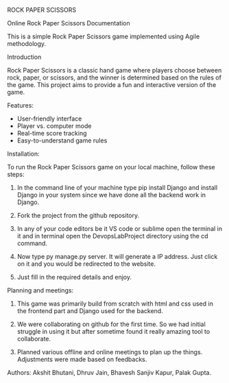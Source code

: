 ROCK PAPER SCISSORS

Online Rock Paper Scissors Documentation

This is a simple Rock Paper Scissors game implemented using Agile methodology.

Introduction

Rock Paper Scissors is a classic hand game where players choose between rock, paper, or scissors, and the winner is determined based on the rules of the game. This project aims to provide a fun and interactive version of the game.


Features:
- User-friendly interface
- Player vs. computer mode
- Real-time score tracking
- Easy-to-understand game rules


Installation:

To run the Rock Paper Scissors game on your local machine, follow these steps:

1. In the command line of your machine type pip install Django and install Django in your system since we have done all the backend work in Django.

2. Fork the project from the github repository.

3. In any of your code editors be it VS code or sublime open the terminal in it and in terminal open the DevopsLabProject directory using the cd command.

4. Now type py manage.py server. It will generate a IP address. Just click on it and you would be redirected to the website.

5. Just fill in the required details and enjoy.

Planning and meetings:

1. This game was primarily build from scratch with html and css used in the frontend part and Django used for the backend.

2. We were collaborating on  github for the first time. So we had initial struggle in using it but after sometime found it really amazing tool to collaborate.

3. Planned various offline and online meetings to plan up the things. Adjustments were made based on feedbacks.


Authors: Akshit Bhutani, Dhruv Jain, Bhavesh Sanjiv Kapur, Palak Gupta.



